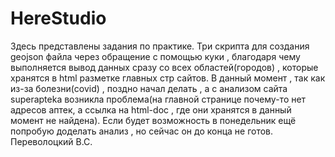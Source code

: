 # HereStudio
Здесь представлены задания по практике.
Три скрипта для создания geojson файла через обращение с помощью куки , благодаря чему выполняется вывод данных сразу со всех областей(городов) , которые хранятся в html разметке главных стр сайтов.
В данный момент , так как из-за болезни(covid) , поздно начал делать , а с анализом сайта superapteka возникла проблема(на главной странице почему-то нет адресов аптек, а ссылка на html-doc , где они хранятся в данный момент не найдена).
Если будет возможность в понедельник ещё попробую доделать анализ , но сейчас он до конца не готов. 
Переволоцкий В.С.
